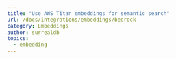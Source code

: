 ```yaml
---
title: "Use AWS Titan embeddings for semantic search"
url: /docs/integrations/embeddings/bedrock
category: Embeddings
author: surrealdb
topics:
  - embedding
---
```


